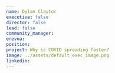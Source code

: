 ```yaml
---
name: Dylan Claytor
executive: false
director: false
lead: false
community_manager: 
erevna:    
position:  
project: Why is COVID spreading faster?
image: ../assets/default_exec_image.png
linkedin: 
---
```


